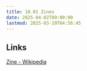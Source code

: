 ```yaml
---
title: 10.01 Zines
date: 2025-04-02T09:00:00
lastmod: 2025-03-19T04:56:45
---
```


## Links

[Zine - Wikipedia](https://en.wikipedia.org/wiki/Zine)

